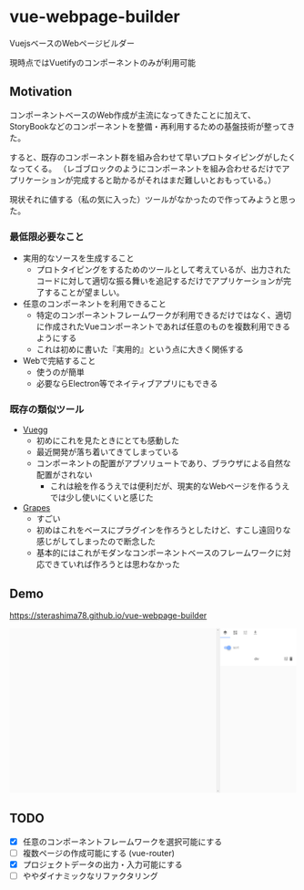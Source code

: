 # vue-webpage-builder

VuejsベースのWebページビルダー

現時点ではVuetifyのコンポーネントのみが利用可能

## Motivation

コンポーネントベースのWeb作成が主流になってきたことに加えて、
StoryBookなどのコンポーネントを整備・再利用するための基盤技術が整ってきた。

すると、既存のコンポーネント群を組み合わせて早いプロトタイピングがしたくなってくる。
（レゴブロックのようにコンポーネントを組み合わせるだけでアプリケーションが完成すると助かるがそれはまだ難しいとおもっている。）

現状それに値する（私の気に入った）ツールがなかったので作ってみようと思った。

### 最低限必要なこと

- 実用的なソースを生成すること
  - プロトタイピングをするためのツールとして考えているが、出力されたコードに対して適切な振る舞いを追記するだけでアプリケーションが完了することが望ましい。
- 任意のコンポーネントを利用できること
  - 特定のコンポーネントフレームワークが利用できるだけではなく、適切に作成されたVueコンポーネントであれば任意のものを複数利用できるようにする
  - これは初めに書いた『実用的』という点に大きく関係する
- Webで完結すること
  - 使うのが簡単
  - 必要ならElectron等でネイティブアプリにもできる

### 既存の類似ツール

- [Vuegg](https://github.com/vuegg/vuegg)
  - 初めにこれを見たときにとても感動した
  - 最近開発が落ち着いてきてしまっている
  - コンポーネントの配置がアブソリュートであり、ブラウザによる自然な配置がされない
    - これは絵を作るうえでは便利だが、現実的なWebページを作るうえでは少し使いにくいと感じた
- [Grapes](https://github.com/artf/grapesjs)
  - すごい
  - 初めはこれをベースにプラグインを作ろうとしたけど、すこし遠回りな感じがしてしまったので断念した
  - 基本的にはこれがモダンなコンポーネントベースのフレームワークに対応できていれば作ろうとは思わなかった

## Demo

https://sterashima78.github.io/vue-webpage-builder

![](readme/img.gif)

## TODO

- [x] 任意のコンポーネントフレームワークを選択可能にする
- [ ] 複数ページの作成可能にする (vue-router)
- [x] プロジェクトデータの出力・入力可能にする
- [ ] ややダイナミックなリファクタリング
